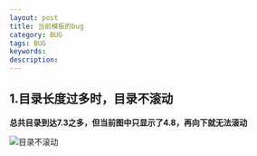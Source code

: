 ```yaml
---
layout: post
title: 当前模板的bug
category: BUG
tags: BUG
keywords: 
description: 
---
```


## 1.目录长度过多时，目录不滚动

**总共目录到达7.3之多，但当前图中只显示了4.8，再向下就无法滚动**
	
![目录不滚动](/public/img/catalog-not-scroll.png)


